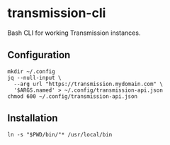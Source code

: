 # transmission-cli

Bash CLI for working Transmission instances.

## Configuration

```
mkdir ~/.config
jq --null-input \
  --arg url "https://transmission.mydomain.com" \
  '$ARGS.named' > ~/.config/transmission-api.json
chmod 600 ~/.config/transmission-api.json
```

## Installation

```
ln -s "$PWD/bin/"* /usr/local/bin
```
